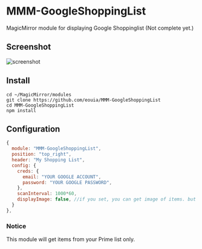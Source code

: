 # MMM-GoogleShoppingList
MagicMirror module for displaying Google Shoppinglist (Not complete yet.)

## Screenshot
![screenshot](https://github.com/eouia/MMM-GoogleShoppingList/blob/master/screenshot.png?raw=true)

## Install
```shell
cd ~/MagicMirror/modules
git clone https://github.com/eouia/MMM-GoogleShoppingList
cd MMM-GoogleShoppingList
npm install
```

## Configuration
```javascript
{
  module: "MMM-GoogleShoppingList",
  position: "top_right",
  header: "My Shopping List",
  config: {
    creds: {
      email: "YOUR GOOGLE ACCOUNT",
      password: "YOUR GOOGLE PASSWORD",
    },
    scanInterval: 1000*60,
    displayImage: false, //if you set, you can get image of items. but very ugly. I don't recommend.
  }
},
```

### Notice
This module will get items from your Prime list only.
